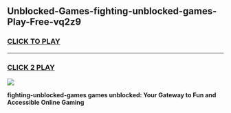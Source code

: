 
## Unblocked-Games-fighting-unblocked-games-Play-Free-vq2z9
<h3>
<a href="https://premium76.site?title=fighting-unblocked-games&ref=10A">CLICK TO PLAY</a></h3>
<hr>

<h3>
<a href="https://premium76.site?title=fighting-unblocked-games&ref=10A">CLICK 2 PLAY</a>
  
</h3>

<a href="https://premium76.site?title=fighting-unblocked-games&ref=10A"><img src="https://clearcache.store/games.png"></a>


**fighting-unblocked-games games unblocked: Your Gateway to Fun and Accessible Online Gaming**
